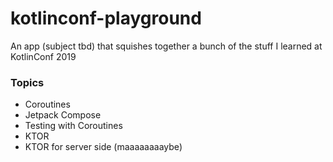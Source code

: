 # kotlinconf-playground
An app (subject tbd) that squishes together a bunch of the stuff I learned at KotlinConf 2019

### Topics
* Coroutines
* Jetpack Compose
* Testing with Coroutines
* KTOR
* KTOR for server side (maaaaaaaaybe)
